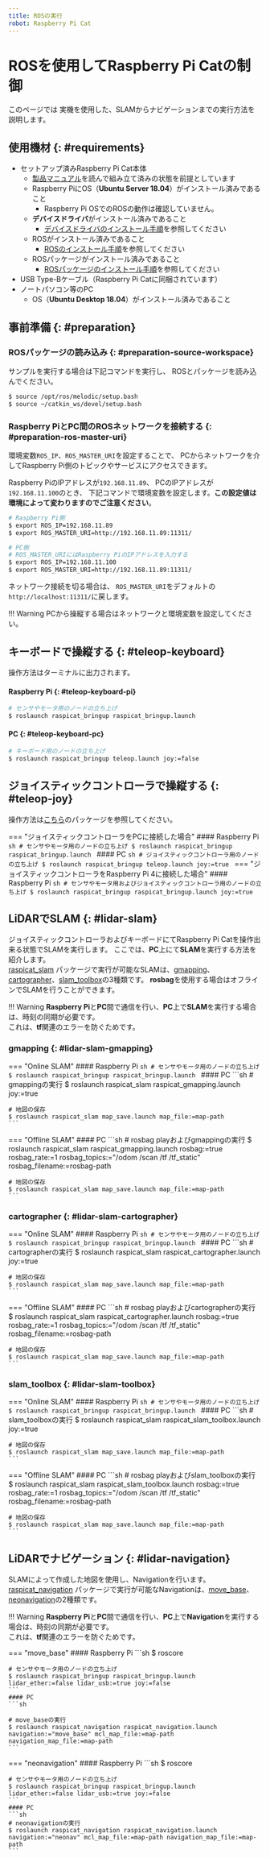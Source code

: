 ```yaml
---
title: ROSの実行
robot: Raspberry Pi Cat
---
```


# ROSを使用してRaspberry Pi Catの制御

このページでは
実機を使用した、SLAMからナビゲーションまでの実行方法を説明します。
## 使用機材 {: #requirements}

* セットアップ済みRaspberry Pi Cat本体
    * [製品マニュアル](https://rt-net.jp/products/raspberry-pi-cat/#downloads)を読んで組み立て済みの状態を前提としています
    * Raspberry PiにOS（**Ubuntu Server 18.04**）がインストール済みであること
        * Raspberry Pi OSでのROSの動作は確認していません。
    * **デバイスドライバ**がインストール済みであること
        * [デバイスドライバのインストール手順](../driver/install.md)を参照してください
    * ROSがインストール済みであること
        * [ROSのインストール手順](./install.md)を参照してください
    * ROSパッケージがインストール済みであること
        * [ROSパッケージのインストール手順](./package-install.md)を参照してください
* USB Type-Bケーブル（Raspberry Pi Catに同梱されています）
* ノートパソコン等のPC
    * OS（**Ubuntu Desktop 18.04**）がインストール済みであること

## 事前準備 {: #preparation}

### ROSパッケージの読み込み {: #preparation-source-workspace}

サンプルを実行する場合は下記コマンドを実行し、
ROSとパッケージを読み込んでください。

```sh
$ source /opt/ros/melodic/setup.bash
$ source ~/catkin_ws/devel/setup.bash
```

### Raspberry PiとPC間のROSネットワークを接続する {: #preparation-ros-master-uri}

環境変数`ROS_IP`、`ROS_MASTER_URI`を設定することで、
PCからネットワークを介してRaspberry Pi側のトピックやサービスにアクセスできます。

Raspberry PiのIPアドレスが`192.168.11.89`、
PCのIPアドレスが`192.168.11.100`のとき、
下記コマンドで環境変数を設定します。__この設定値は環境によって変わりますのでご注意ください__。

```sh
# Raspberry Pi側
$ export ROS_IP=192.168.11.89
$ export ROS_MASTER_URI=http://192.168.11.89:11311/

# PC側
# ROS_MASTER_URIにはRaspberry PiのIPアドレスを入力する
$ export ROS_IP=192.168.11.100
$ export ROS_MASTER_URI=http://192.168.11.89:11311/
```

ネットワーク接続を切る場合は、
`ROS_MASTER_URI`をデフォルトの`http://localhost:11311/`に戻します。

!!! Warning
    PCから操縦する場合はネットワークと環境変数を設定してください。

## キーボードで操縦する {: #teleop-keyboard}

操作方法はターミナルに出力されます。
#### Raspberry Pi {: #teleop-keyboard-pi}
```sh
# センサやモータ用のノードの立ち上げ
$ roslaunch raspicat_bringup raspicat_bringup.launch
```

#### PC {: #teleop-keyboard-pc}
```sh
# キーボード用のノードの立ち上げ
$ roslaunch raspicat_bringup teleop.launch joy:=false
```

## ジョイスティックコントローラで操縦する {: #teleop-joy}

操作方法は[こちら](https://github.com/rt-net/raspicat_ros/blob/main/raspicat_gamepad_controller/README.ja.md)のパッケージを参照してください。

=== "ジョイスティックコントローラをPCに接続した場合"
    #### Raspberry Pi
    ```sh
    # センサやモータ用のノードの立ち上げ
    $ roslaunch raspicat_bringup raspicat_bringup.launch
    ```
    #### PC
    ```sh
    # ジョイスティックコントローラ用のノードの立ち上げ
    $ roslaunch raspicat_bringup teleop.launch joy:=true
    ```
=== "ジョイスティックコントローラをRaspberry Pi 4に接続した場合"
    #### Raspberry Pi
    ```sh
    # センサやモータ用およびジョイスティックコントローラ用のノードの立ち上げ
    $ roslaunch raspicat_bringup raspicat_bringup.launch joy:=true
    ```

## LiDARでSLAM {: #lidar-slam}

ジョイスティックコントローラおよびキーボードにてRaspberry Pi Catを操作出来る状態でSLAMを実行します。
ここでは、**PC**上にて**SLAM**を実行する方法を紹介します。  
[raspicat_slam](https://github.com/rt-net/raspicat_slam_navigation/tree/main/raspicat_slam)
パッケージで実行が可能なSLAMは、[gmapping](http://wiki.ros.org/gmapping)、[cartographer](http://wiki.ros.org/cartographer)、[slam_toolbox](http://wiki.ros.org/slam_toolbox)の3種類です。
**rosbag**を使用する場合はオフラインでSLAMを行うことができます。

!!! Warning
    **Raspberry Pi**と**PC**間で通信を行い、**PC**上で**SLAM**を実行する場合は、時刻の同期が必要です。  
    これは、**tf**関連のエラーを防ぐためです。

### gmapping {: #lidar-slam-gmapping}

=== "Online SLAM"
    #### Raspberry Pi
    ```sh
    # センサやモータ用のノードの立ち上げ
    $ roslaunch raspicat_bringup raspicat_bringup.launch
    ```
    #### PC
    ```sh
    # gmappingの実行
    $ roslaunch raspicat_slam raspicat_gmapping.launch joy:=true
    
    # 地図の保存
    $ roslaunch raspicat_slam map_save.launch map_file:=map-path
    ```

=== "Offline SLAM"
    #### PC
    ```sh
    # rosbag playおよびgmappingの実行
    $ roslaunch raspicat_slam raspicat_gmapping.launch rosbag:=true rosbag_rate:=1 rosbag_topics:="/odom /scan /tf /tf_static" rosbag_filename:=rosbag-path

    # 地図の保存
    $ roslaunch raspicat_slam map_save.launch map_file:=map-path
    ```

### cartographer {: #lidar-slam-cartographer}
=== "Online SLAM"
    #### Raspberry Pi
    ```sh
    # センサやモータ用のノードの立ち上げ
    $ roslaunch raspicat_bringup raspicat_bringup.launch
    ```
    #### PC
    ```sh
    # cartographerの実行
    $ roslaunch raspicat_slam raspicat_cartographer.launch joy:=true
    
    # 地図の保存
    $ roslaunch raspicat_slam map_save.launch map_file:=map-path
    ```

=== "Offline SLAM"
    #### PC
    ```sh
    # rosbag playおよびcartographerの実行
    $ roslaunch raspicat_slam raspicat_cartographer.launch rosbag:=true rosbag_rate:=1 rosbag_topics:="/odom /scan /tf /tf_static" rosbag_filename:=rosbag-path

    # 地図の保存
    $ roslaunch raspicat_slam map_save.launch map_file:=map-path
    ```

### slam_toolbox {: #lidar-slam-toolbox}
=== "Online SLAM"
    #### Raspberry Pi
    ```sh
    # センサやモータ用のノードの立ち上げ
    $ roslaunch raspicat_bringup raspicat_bringup.launch
    ```
    #### PC
    ```sh
    # slam_toolboxの実行
    $ roslaunch raspicat_slam raspicat_slam_toolbox.launch joy:=true
    
    # 地図の保存
    $ roslaunch raspicat_slam map_save.launch map_file:=map-path
    ```

=== "Offline SLAM"
    #### PC
    ```sh
    # rosbag playおよびslam_toolboxの実行
    $ roslaunch raspicat_slam raspicat_slam_toolbox.launch rosbag:=true rosbag_rate:=1 rosbag_topics:="/odom /scan /tf /tf_static" rosbag_filename:=rosbag-path

    # 地図の保存
    $ roslaunch raspicat_slam map_save.launch map_file:=map-path
    ```

## LiDARでナビゲーション {: #lidar-navigation}

SLAMによって作成した地図を使用し、Navigationを行います。  
[raspicat_navigation](https://github.com/rt-net/raspicat_slam_navigation/tree/main/raspicat_navigation)
パッケージで実行が可能なNavigationは、[move_base](http://wiki.ros.org/move_base)、[neonavigation](https://github.com/at-wat/neonavigation)の2種類です。

!!! Warning
    **Raspberry Pi**と**PC**間で通信を行い、**PC**上で**Navigation**を実行する場合は、時刻の同期が必要です。  
    これは、**tf**関連のエラーを防ぐためです。

=== "move_base"
    #### Raspberry Pi
    ```sh
    $ roscore
    
    # センサやモータ用のノードの立ち上げ
    $ roslaunch raspicat_bringup raspicat_bringup.launch lidar_ether:=false lidar_usb:=true joy:=false
    ```
    #### PC
    ```sh
    
    # move_baseの実行
    $ roslaunch raspicat_navigation raspicat_navigation.launch navigation:="move_base" mcl_map_file:=map-path navigation_map_file:=map-path
    ```

=== "neonavigation"
    #### Raspberry Pi
    ```sh
    $ roscore
    
    # センサやモータ用のノードの立ち上げ
    $ roslaunch raspicat_bringup raspicat_bringup.launch lidar_ether:=false lidar_usb:=true joy:=false
    ```
    #### PC
    ```sh
    # neonavigationの実行
    $ roslaunch raspicat_navigation raspicat_navigation.launch navigation:="neonav" mcl_map_file:=map-path navigation_map_file:=map-path
    ```
